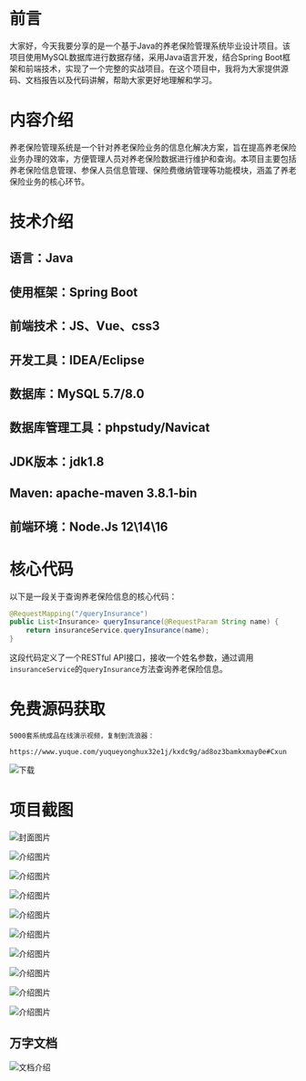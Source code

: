 # 前言

大家好，今天我要分享的是一个基于Java的养老保险管理系统毕业设计项目。该项目使用MySQL数据库进行数据存储，采用Java语言开发，结合Spring Boot框架和前端技术，实现了一个完整的实战项目。在这个项目中，我将为大家提供源码、文档报告以及代码讲解，帮助大家更好地理解和学习。

# 内容介绍

养老保险管理系统是一个针对养老保险业务的信息化解决方案，旨在提高养老保险业务办理的效率，方便管理人员对养老保险数据进行维护和查询。本项目主要包括养老保险信息管理、参保人员信息管理、保险费缴纳管理等功能模块，涵盖了养老保险业务的核心环节。

# 技术介绍

## 语言：Java

## 使用框架：Spring Boot

## 前端技术：JS、Vue、css3

## 开发工具：IDEA/Eclipse

## 数据库：MySQL 5.7/8.0

## 数据库管理工具：phpstudy/Navicat

## JDK版本：jdk1.8

## Maven: apache-maven 3.8.1-bin

## 前端环境：Node.Js 12\14\16

# 核心代码

以下是一段关于查询养老保险信息的核心代码：

```java
@RequestMapping("/queryInsurance")
public List<Insurance> queryInsurance(@RequestParam String name) {
    return insuranceService.queryInsurance(name);
}
```

这段代码定义了一个RESTful API接口，接收一个姓名参数，通过调用`insuranceService`的`queryInsurance`方法查询养老保险信息。

# 免费源码获取

```
5000套系统成品在线演示视频，复制到流浪器： 
```
```
https://www.yuque.com/yuqueyonghux32e1j/kxdc9g/ad8oz3bamkxmay0e#Cxun
```
![下载](https://img12.360buyimg.com/ddimg/jfs/t1/339687/11/1349/28408/68ad865fF412d7877/adaa650483a100f2.jpg)

# 项目截图

![封面图片](https://img13.360buyimg.com/ddimg/jfs/t1/320120/6/24261/229882/689e11ecF2b4ebc52/7e7ed7ae2b766972.jpg)

![介绍图片](https://img14.360buyimg.com/ddimg/jfs/t1/326081/30/4710/30761/689e11cbFd08e5ce8/71eb3dd1a0e5a1e7.jpg)

![介绍图片](https://img10.360buyimg.com/ddimg/jfs/t1/322424/6/11054/202599/689e11cdF10a4dd15/fa4edad7cd3c43b0.jpg)

![介绍图片](https://img14.360buyimg.com/ddimg/jfs/t1/314353/24/26182/58299/689e11cdF86307bf4/8f36e874d590eaa2.jpg)

![介绍图片](https://img12.360buyimg.com/ddimg/jfs/t1/318842/32/24849/21619/689e11cdFb0b7dd72/511a0bc3e3867c32.jpg)

![介绍图片](https://img13.360buyimg.com/ddimg/jfs/t1/293437/9/19071/31464/689e11ceF299d1e48/56a3082f56ee1dff.jpg)

![介绍图片](https://img11.360buyimg.com/ddimg/jfs/t1/321390/5/25612/52605/689e11cfF53abf050/80e54d1f4dab708a.jpg)

![介绍图片](https://img13.360buyimg.com/ddimg/jfs/t1/327442/39/4601/29971/689e11cfFc3b7fe71/79a3feceadcc7b5e.jpg)

![介绍图片](https://img11.360buyimg.com/ddimg/jfs/t1/308853/10/26355/32060/689e11d0Fb4953b60/41e9187476daec50.jpg)

![介绍图片](https://img14.360buyimg.com/ddimg/jfs/t1/289866/33/17997/27004/689e11d0F87d83bb0/43f8fd44dea5c150.jpg)


## 万字文档
![文档介绍](https://img14.360buyimg.com/ddimg/jfs/t1/338393/1/3576/156947/68b1ad0cF74dc525c/ff9cd6c574295685.jpg)
